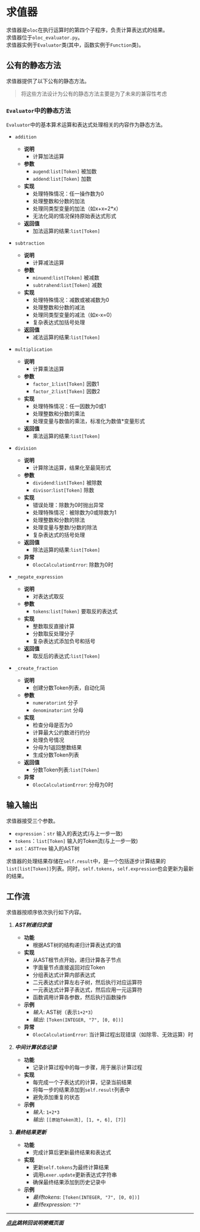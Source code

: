 # 求值器

求值器是`oloc`在执行运算时的第四个子程序，负责计算表达式的结果。  
求值器位于`oloc_evaluator.py`。  
求值器实例于`Evaluator`类(其中，函数实例于`Function`类)。  

## 公有的静态方法  

求值器提供了以下公有的静态方法。  

> 将这些方法设计为公有的静态方法主要是为了未来的兼容性考虑  

### `Evaluator`中的静态方法  

`Evaluator`中的基本算术运算和表达式处理相关的内容作为静态方法。   

- `addition`  
    - **说明**  
        - 计算加法运算  
    - **参数**  
        - `augend`:`list[Token]` 被加数  
        - `addend`:`list[Token]` 加数  
    - **实现**  
        - 处理特殊情况：任一操作数为0  
        - 处理整数和分数的加法  
        - 处理同类型变量的加法（如x+x=2*x）  
        - 无法化简的情况保持原始表达式形式  
    - **返回值**  
        - 加法运算的结果:`list[Token]`  

- `subtraction`  
    - **说明**  
        - 计算减法运算  
    - **参数**  
        - `minuend`:`list[Token]` 被减数  
        - `subtrahend`:`list[Token]` 减数  
    - **实现**  
        - 处理特殊情况：减数或被减数为0  
        - 处理整数和分数的减法  
        - 处理同类型变量的减法（如x-x=0）  
        - 复杂表达式加括号处理  
    - **返回值**  
        - 减法运算的结果:`list[Token]`  

- `multiplication`  
    - **说明**  
        - 计算乘法运算  
    - **参数**  
        - `factor_1`:`list[Token]` 因数1  
        - `factor_2`:`list[Token]` 因数2  
    - **实现**  
        - 处理特殊情况：任一因数为0或1  
        - 处理整数和分数的乘法  
        - 处理变量与数值的乘法，标准化为数值*变量形式  
    - **返回值**  
        - 乘法运算的结果:`list[Token]`  

- `division`  
    - **说明**  
        - 计算除法运算，结果化至最简形式  
    - **参数**  
        - `dividend`:`list[Token]` 被除数  
        - `divisor`:`list[Token]` 除数  
    - **实现**  
        - 错误处理：除数为0时抛出异常  
        - 处理特殊情况：被除数为0或除数为1  
        - 处理整数和分数的除法  
        - 处理变量与整数/分数的除法  
        - 复杂表达式的括号处理  
    - **返回值**  
        - 除法运算的结果:`list[Token]`  
    - **异常**  
        - `OlocCalculationError`: 除数为0时  

- `_negate_expression`  
    - **说明**  
        - 对表达式取反  
    - **参数**  
        - `tokens`:`list[Token]` 要取反的表达式  
    - **实现**  
        - 整数取反直接计算  
        - 分数取反处理分子  
        - 复杂表达式添加负号和括号  
    - **返回值**  
        - 取反后的表达式:`list[Token]`  

- `_create_fraction`  
    - **说明**  
        - 创建分数Token列表，自动化简  
    - **参数**  
        - `numerator`:`int` 分子  
        - `denominator`:`int` 分母  
    - **实现**  
        - 检查分母是否为0  
        - 计算最大公约数进行约分  
        - 处理负号情况  
        - 分母为1返回整数结果  
        - 生成分数Token列表  
    - **返回值**  
        - 分数Token列表:`list[Token]`  
    - **异常**  
        - `OlocCalculationError`: 分母为0时  

## 输入输出  

求值器接受三个参数。  

- `expression`：`str` 输入的表达式(与上一步一致)  
- `tokens`：`list[Token]` 输入的Token流(与上一步一致)  
- `ast`：`ASTTree` 输入的AST树  

求值器的处理结果存储在`self.result`中，是一个包括逐步计算结果的`list[list[Token]]`列表。同时，`self.tokens`，`self.expression`也会更新为最新的结果。    

## 工作流  

求值器按顺序依次执行如下内容。  

1. ***AST树递归求值***  
   - **功能**  
      - 根据AST树的结构递归计算表达式的值      
   - **实现**  
      - 从AST根节点开始，递归计算各子节点    
      - 字面量节点直接返回对应Token    
      - 分组表达式计算内部表达式    
      - 二元表达式计算左右子树，然后执行对应运算符    
      - 一元表达式计算子表达式，然后应用一元运算符    
      - 函数调用计算各参数，然后执行函数操作    
   - **示例**  
      - *输入*: AST树（表示`1+2*3`）  
      - *输出*: `[Token(INTEGER, "7", [0, 0])]`
   - **异常**  
      - `OlocCalculationError`: 当计算过程出现错误（如除零、无效运算）时    

2. ***中间计算状态记录***  
    - **功能**  
      - 记录计算过程中的每一步骤，用于展示计算过程  
    - **实现**   
      - 每完成一个子表达式的计算，记录当前结果  
      - 将每一步的结果添加到`self.result`列表中  
      - 避免添加重复的状态  
    - **示例**  
      - *输入*: `1+2*3`  
      - *输出*: `[[原始Token流], [1, +, 6], [7]]`

3. ***最终结果更新***  
   - **功能**  
      - 完成计算后更新最终结果和表达式  
   - **实现**
      - 更新`self.tokens`为最终计算结果    
      - 调用`Lexer.update`更新表达式字符串    
      - 确保最终结果添加到历史记录中  
   - **示例**  
      - *最终tokens*: `[Token(INTEGER, "7", [0, 0])]`  
      - *最终expression*: `"7"`  

---
***[点此](../项目说明梗概.md)跳转回说明梗概页面***
